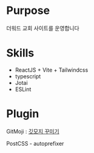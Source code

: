 # Purpose
더워드 교회 사이트를 운영합니다

# Skills
* ReactJS + Vite + Tailwindcss
* typescript
* Jotai
* ESLint

# Plugin
GitMoji : [깃모지 꾸미기](https://inpa.tistory.com/entry/GIT-%E2%9A%A1%EF%B8%8F-Gitmoji-%EC%82%AC%EC%9A%A9%EB%B2%95-Gitmoji-cli)

PostCSS - autoprefixer